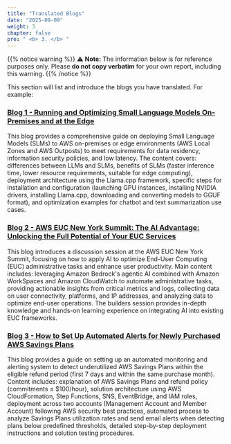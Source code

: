```yaml
---
title: "Translated Blogs"
date: "2025-09-09"
weight: 3
chapter: false
pre: " <b> 3. </b> "
---
```


{{% notice warning %}}
⚠️ **Note:** The information below is for reference purposes only. Please **do not copy verbatim** for your own report, including this warning.
{{% /notice %}}

This section will list and introduce the blogs you have translated. For example:

### [Blog 1 - Running and Optimizing Small Language Models On-Premises and at the Edge](3.1-Blog1/)

This blog provides a comprehensive guide on deploying Small Language Models (SLMs) to AWS on-premises or edge environments (AWS Local Zones and AWS Outposts) to meet requirements for data residency, information security policies, and low latency. The content covers: differences between LLMs and SLMs, benefits of SLMs (faster inference time, lower resource requirements, suitable for edge computing), deployment architecture using the Llama.cpp framework, specific steps for installation and configuration (launching GPU instances, installing NVIDIA drivers, installing Llama.cpp, downloading and converting models to GGUF format), and optimization examples for chatbot and text summarization use cases.

### [Blog 2 - AWS EUC New York Summit: The AI Advantage: Unlocking the Full Potential of Your EUC Services](3.2-Blog2/)

This blog introduces a discussion session at the AWS EUC New York Summit, focusing on how to apply AI to optimize End-User Computing (EUC) administrative tasks and enhance user productivity. Main content includes: leveraging Amazon Bedrock's agentic AI combined with Amazon WorkSpaces and Amazon CloudWatch to automate administrative tasks, providing actionable insights from critical metrics and logs, collecting data on user connectivity, platforms, and IP addresses, and analyzing data to optimize end-user operations. The builders session provides in-depth knowledge and hands-on learning experience on integrating AI into existing EUC frameworks.

### [Blog 3 - How to Set Up Automated Alerts for Newly Purchased AWS Savings Plans](3.3-Blog3/)

This blog provides a guide on setting up an automated monitoring and alerting system to detect underutilized AWS Savings Plans within the eligible refund period (first 7 days and within the same purchase month). Content includes: explanation of AWS Savings Plans and refund policy (commitments ≤ $100/hour), solution architecture using AWS CloudFormation, Step Functions, SNS, EventBridge, and IAM roles, deployment across two accounts (Management Account and Member Account) following AWS security best practices, automated process to analyze Savings Plans utilization rates and send email alerts when detecting plans below predefined thresholds, detailed step-by-step deployment instructions and solution testing procedures.
